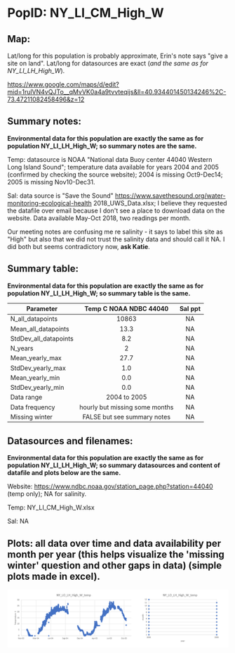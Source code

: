 # PopID: NY_LI_CM_High_W

## Map:

Lat/long for this population is probably approximate, Erin's note says "give a site on land". Lat/long for datasources are exact (*and the same as for NY_LI_LH_High_W*).

https://www.google.com/maps/d/edit?mid=1rulVN4vQJTo__qMvVK0a4a9tvvteqijs&ll=40.934401450134246%2C-73.47211082458496&z=12

## Summary notes:

**Environmental data for this population are exactly the same as for population NY_LI_LH_High_W; so summary notes are the same.**

Temp: datasource is NOAA "National data Buoy center 44040 Western Long Island Sound"; temperature data available for years 2004 and 2005 (confirmed by checking the source website); 2004 is missing Oct9-Dec14; 2005 is missing Nov10-Dec31.

Sal: data source is "Save the Sound" https://www.savethesound.org/water-monitoring-ecological-health 2018_UWS_Data.xlsx; I believe they requested the datafile over email because I don't see a place to download data on the website. Data available May-Oct 2018, two readings per month.

Our meeting notes are confusing me re salinity - it says to label this site as "High" but also that we did not trust the salinity data and should call it NA. I did both but seems contradictory now, **ask Katie**.

## Summary table:

**Environmental data for this population are exactly the same as for population NY_LI_LH_High_W; so summary table is the same.**

| Parameter             | Temp C NOAA NDBC 44040  |      Sal ppt    |
| ----------------------| :---------------------: | :-------------: |
| N_all_datapoints      |          10863          |       NA        |
| Mean_all_datapoints   |         13.3            |       NA        |
| StdDev_all_datapoints |          8.2            |       NA        |
| N_years               |           2             |       NA        |
| Mean_yearly_max       |           27.7          |       NA        |
| StdDev_yearly_max     |            1.0          |       NA        |
| Mean_yearly_min       |            0.0          |       NA        |
| StdDev_yearly_min     |            0.0          |       NA        |
| Data range            |      2004 to 2005       |       NA        |
| Data frequency        |hourly but missing some months|    NA      |
| Missing winter        |  FALSE but see summary notes |    NA      |

## Datasources and filenames:

**Environmental data for this population are exactly the same as for population NY_LI_LH_High_W; so summary datasources and content of datafile and plots below are the same.**

Website: https://www.ndbc.noaa.gov/station_page.php?station=44040 (temp only); NA for salinity.

Temp: NY_LI_CM_High_W.xlsx

Sal: NA

## Plots: all data over time and data availability per month per year (this helps visualize the 'missing winter' question and other gaps in data) (simple plots made in excel).

![NY_LI_CM_High_W_summary_plots](../img/NY_LI_CM_High_W_summary_plots.png)



